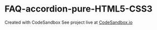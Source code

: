 # FAQ-accordion-pure-HTML5-CSS3
Created with CodeSandbox
See project live at <a href="hhttps://codesandbox.io/s/github/NicholasKyleHoffman/FAQ-accordion-pure-HTML5-CSS3">CodeSandbox.io</a>
